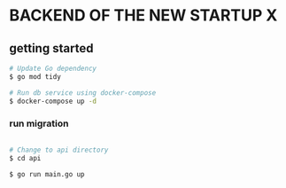 # BACKEND OF THE NEW STARTUP X

## getting started

```sh
# Update Go dependency
$ go mod tidy

# Run db service using docker-compose
$ docker-compose up -d

```

### run migration

```sh

# Change to api directory
$ cd api

$ go run main.go up

```

